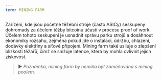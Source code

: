 ```yaml
---
term: MINING FARM
---
```


Zařízení, kde jsou početné těžební stroje (často ASICy) seskupeny dohromady za účelem těžby bitcoinu účastí v procesu proof of work. Účelem tohoto seskupení je usnadnit správu parku strojů a dosáhnout ekonomiky rozsahu, zejména pokud jde o instalaci, údržbu, chlazení, dodávky elektřiny a síťové připojení. Mining farm také usiluje o zlepšení blízkosti těžařů, čímž se snižuje latence, která by mohla ovlivnit jejich ziskovost.

> ► *Poznámka, mining farm by neměla být zaměňována s mining poolem.*